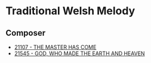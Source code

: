 # Traditional Welsh Melody

## Composer

- [21107 - THE MASTER HAS COME](/hymns/21107.md)
- [21545 - GOD, WHO MADE THE EARTH AND HEAVEN](/hymns/21545.md)

